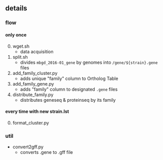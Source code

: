 ## details

### flow
#### only once
0. wget.sh
    * data acquisition
0. split.sh
    * divides `mbgd_2016-01_gene` by genomes into `/gene/${strain}.gene` files
0. add_family_cluster.py
    * adds unique "family" column to Ortholog Table
0. add_family_gene.py
    * adds "family" column to designated `.gene` files
0. distribute_family.py
    * distributes geneseq & proteinseq by its family

#### every time with new strain.lst
0. format_cluster.py

### util
* convert2gff.py
    * converts .gene to .gff file
